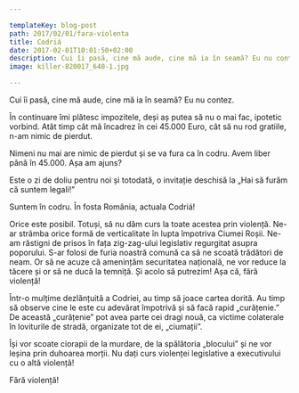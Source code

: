 ```yaml
---

templateKey: blog-post
path: 2017/02/01/fara-violenta
title: Codriá
date: 2017-02-01T10:01:50+02:00
description: Cui îi pasă, cine mă aude, cine mă ia în seamă? Eu nu contez.În continuare îmi plătesc impozitele, deși aș putea să nu o mai fac, ipotetic vorbind. Atât timp cât mă încadrez în cei 45.000 
image: killer-820017_640-1.jpg

---
```

Cui îi pasă, cine mă aude, cine mă ia în seamă? Eu nu contez.

În continuare îmi plătesc impozitele, deși aș putea să nu o mai fac, ipotetic vorbind. Atât timp cât mă încadrez în cei 45.000 Euro, cât să nu rod gratiile, n-am nimic de pierdut.

Nimeni nu mai are nimic de pierdut și se va fura ca în codru. Avem liber până în 45.000. Așa am ajuns? 

Este o zi de doliu pentru noi și totodată, o invitație deschisă la „Hai să furăm că suntem legali!”

Suntem în codru. În fosta România, actuala Codriá!

Orice este posibil. Totuși, să nu dăm curs la toate acestea prin violență. Ne-ar strâmba orice formă de verticalitate în lupta împotriva Ciumei Roșii. Ne-am răstigni de prisos în fața zig-zag-ului legislativ regurgitat asupra poporului. S-ar folosi de furia noastră comună ca să ne scoată trădători de neam. Or să ne acuze că amenințăm securitatea națională, ne vor reduce la tăcere și or să ne ducă la temniță. Și acolo să putrezim! Așa că, fără violență!

Într-o mulțime dezlănțuită a Codriei, au timp să joace cartea dorită. Au timp să observe cine le este cu adevărat împotrivă și să facă rapid „curățenie.” De această „curățenie” pot avea parte cei dragi nouă, ca victime colaterale în loviturile de stradă, organizate tot de ei, „ciumații”. 

Își vor scoate ciorapii de la murdare, de la spălătoria „blocului” și ne vor leșina prin duhoarea morții. Nu dați curs violenței legislative a executivului cu o altă violență! 

Fără violență!
